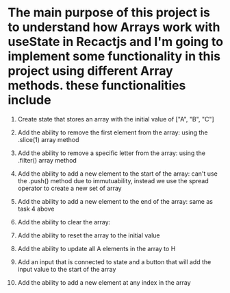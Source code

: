 # The main purpose of this project is to understand how Arrays work with useState in Recactjs and I'm going to implement some functionality in this project using different Array methods. these functionalities include 

1. Create state that stores an array with the initial value of ["A", "B", "C"]

2. Add the ability to remove the first element from the array: using the .slice(1) array method

3. Add the ability to remove a specific letter from the array: using the .filter() array method

4. Add the ability to add a new element to the start of the array: can't use the .push() method due to immutuability, instead we use the spread operator to create a new set of array

5. Add the ability to add a new element to the end of the array: same as task 4 above

6. Add the ability to clear the array: 

7. Add the ability to reset the array to the initial value
8. Add the ability to update all A elements in the array to H
9. Add an input that is connected to state and a button that will add the input value to the start of the array
10. Add the ability to add a new element at any index in the array

